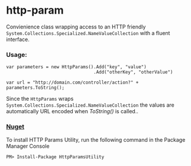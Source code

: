 http-param
==========

Convienience class wrapping access to an HTTP friendly `System.Collections.Specialized.NameValueCollection` with a fluent interface.

### Usage:

    var parameters = new HttpParams().Add("key", "value")
                                     .Add("otherKey", "otherValue")

	var url = "http://domain.com/controller/action?" + parameters.ToString();

Since the `HttpParams` wraps `System.Collections.Specialized.NameValueCollection` the values are automatically URL encoded when _ToString()_ is called..


### [Nuget](https://www.nuget.org/packages/HttpParamsUtility)

To install HTTP Params Utility, run the following command in the Package Manager Console

    PM> Install-Package HttpParamsUtility
